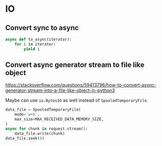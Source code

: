 # IO

## Convert sync to async
```py
async def to_async(iterator):
    for i in iterator:
        yield i
```

## Convert async generator stream to file like object
https://stackoverflow.com/questions/59413796/how-to-convert-async-generator-stream-into-a-file-like-object-in-python3

Maybe can use `io.BytesIO` as well instead of `SpooledTemporaryFile`.
```py
data_file = SpooledTemporaryFile(
    mode='w+b',
    max_size=MAX_RECEIVED_DATA_MEMORY_SIZE,
)
async for chunk in request.stream():
    data_file.write(chunk)
data_file.seek(0)
```
